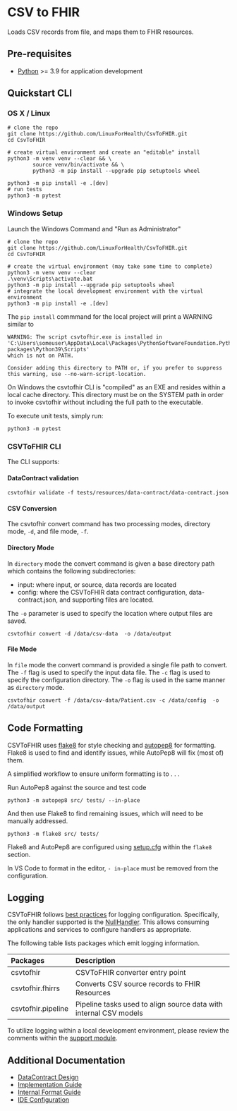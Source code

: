 # CSV to FHIR

Loads CSV records from file, and maps them to FHIR resources.

## Pre-requisites

- [Python](https://www.python.org/downloads/) >= 3.9 for application development

## Quickstart CLI

### OS X / Linux
```shell
# clone the repo
git clone https://github.com/LinuxForHealth/CsvToFHIR.git
cd CsvToFHIR

# create virtual environment and create an "editable" install
python3 -m venv venv --clear && \
        source venv/bin/activate && \
        python3 -m pip install --upgrade pip setuptools wheel
        
python3 -m pip install -e .[dev]
# run tests
python3 -m pytest
```

### Windows Setup
Launch the Windows Command and "Run as Administrator"
```shell
# clone the repo
git clone https://github.com/LinuxForHealth/CsvToFHIR.git
cd CsvToFHIR

# create the virtual environment (may take some time to complete)
python3 -m venv venv --clear
.\venv\Scripts\activate.bat
python3 -m pip install --upgrade pip setuptools wheel
# integrate the local development environment with the virtual environment
python3 -m pip install -e .[dev]
````
The `pip install` commmand for the local project will print a WARNING similar to
```shell
WARNING: The script csvtofhir.exe is installed in 'C:\Users\someuser\AppData\Local\Packages\PythonSoftwareFoundation.Python.3.9_qbz5n2kfra8p0\LocalCache\local-packages\Python39\Scripts'
which is not on PATH.

Consider adding this directory to PATH or, if you prefer to suppress this warning, use --no-warn-script-location.
```

On Windows the csvtofhir CLI is "compiled" as an EXE and resides within a local cache directory. This directory must be
on the SYSTEM path in order to invoke csvtofhir without including the full path to the executable.

To execute unit tests, simply run:
```shell
python3 -m pytest
```

### CSVToFHIR CLI
The CLI supports:

#### DataContract validation
```shell
csvtofhir validate -f tests/resources/data-contract/data-contract.json
```

#### CSV Conversion

The csvtofhir convert command has two processing modes, directory mode, `-d`, and file mode, `-f`.

#### Directory Mode
In `directory` mode the convert command is given a base directory path which contains the following subdirectories:
- input: where input, or source, data records are located
- config: where the CSVToFHIR data contract configuration, data-contract.json, and supporting files are located.

The `-o` parameter is used to specify the location where output files are saved.

```shell
csvtofhir convert -d /data/csv-data  -o /data/output
```

#### File Mode
In `file` mode the convert command is provided a single file path to convert.
The `-f` flag is used to specify the input data file.
The `-c` flag is used to specify the configuration directory.
The `-o` flag is used in the same manner as `directory` mode.

```shell
csvtofhir convert -f /data/csv-data/Patient.csv -c /data/config  -o /data/output
```

## Code Formatting

CSVToFHIR uses [flake8](https://flake8.pycqa.org/en/latest/) for style checking and [autopep8](https://pypi.org/project/autopep8/) for formatting.
Flake8 is used to find and identify issues, while AutoPep8 will fix (most of) them.

A simplified workflow to ensure uniform formatting is to . . .

Run AutoPep8 against the source and test code

```shell
python3 -m autopep8 src/ tests/ --in-place
```

And then use Flake8 to find remaining issues, which will need to be manually addressed.
```shell
python3 -m flake8 src/ tests/
```

Flake8 and AutoPep8 are configured using [setup.cfg](./setup.cfg) within the `flake8` section.

In VS Code to format in the editor, `- in-place` must be removed from the configuration.

## Logging

CSVToFHIR follows [best practices](https://docs.python.org/3/howto/logging.html#configuring-logging-for-a-library) for logging configuration. Specifically,
the only handler supported is the [NullHandler](https://docs.python.org/3/library/logging.handlers.html#logging.NullHandler). This allows consuming applications and services to configure handlers as appropriate.

The following table lists packages which emit logging information.

| Packages     | Description                                                        |
|:------------------|:-------------------------------------------------------------------|
| csvtofhir          | CSVToFHIR converter entry point                                    |
| csvtofhir.fhirrs   | Converts CSV source records to FHIR Resources                      |
| csvtofhir.pipeline | Pipeline tasks used to align source data with internal CSV models  |

To utilize logging within a local development environment, please review the comments within the [support module](src/linuxforhealth/csvtofhir/support.py).

## Additional Documentation
- [DataContract Design](docs/datacontract.md)
- [Implementation Guide](docs/implementation-guide.md)
- [Internal Format Guide](docs/internal-format.md)
- [IDE Configuration](docs/ide.md)
